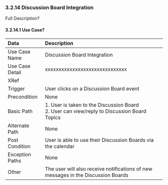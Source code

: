 ### 3.2.14 Discussion Board Integration

Full Description?

#### 3.2.14.1 Use Case?

| Data          | Description |
|:--------------|:-----------------|
|Use Case Name  | Discussion Board Integration|
|Use Case Detail| xxxxxxxxxxxxxxxxxxxxxxxxxxxxxx |
|XRef           ||
|Trigger        | User clicks on a Discussion Board event|
|Precondition   | None|                       
|Basic Path	    | 1. User is taken to the Discussion Board</br>2. User can view/reply to Discussion Board Topics|
|Alternate Path	| None|			
|Post Condition | User is able to use their Discussion Boards via the calendar|
|Exception Paths| None|
|Other		      | The user will also receive notifications of new messages in the Discussion Boards|


